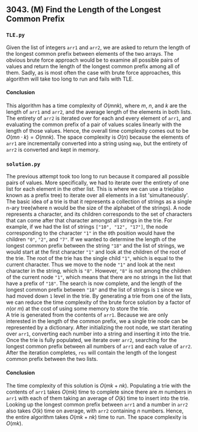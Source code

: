 ## 3043. (M) Find the Length of the Longest Common Prefix

### `TLE.py`
Given the list of integers `arr1` and `arr2`, we are asked to return the length of the longest common prefix between elements of the two arrays. The obvious brute force approach would be to examine all possible pairs of values and return the length of the longest common prefix among all of them. Sadly, as is most often the case with brute force approaches, this algorithm will take too long to run and fails with TLE.  

#### Conclusion
This algorithm has a time complexity of $O(mnk)$, where $m$, $n$, and $k$ are the length of `arr1` and `arr2`, and the average length of the elements in both lists. The entirety of `arr2` is iterated over for each and every element of `arr1`, and evaluating the common prefix of a pair of values scales linearly with the length of those values. Hence, the overall time complexity comes out to be $O(mn\cdot k) = O(mnk)$. The space complexity is $O(n)$ because the elements of `arr1` are incrementally converted into a string using `map`, but the entirety of `arr2` is converted and kept in memory.  
  

### `solution.py`
The previous attempt took too long to run because it compared all possible pairs of values. More specifically, we had to iterate over the entirety of one list for each element in the other list. This is where we can use a trie(also known as a prefix tree) to iterate over all elements in a list 'simultaneously'. The basic idea of a trie is that it represents a collection of strings as a single n-ary tree(where n would be the size of the alphabet of the strings). A node represents a character, and its children corresponds to the set of characters that can come after that character amongst all strings in the trie. For example, if we had the list of strings `["10", "12", "17"]`, the node corresponding to the character `"1"` in the `0`th position would have the children `"0"`, `"2"`, and `"7"`. If we wanted to determine the length of the longest common prefix between the string `"18"` and the list of strings, we would start at the first character `"1"` and look at the children of the root of the trie. The root of the trie has the single child `"1"`, which is equal to the current character. Thus we move to the node `"1"` and look at the next character in the string, which is `"8"`. However, `"8"` is not among the children of the current node `"1"`, which means that there are no strings in the list that have a prefix of `"18"`. The search is now complete, and the length of the longest common prefix between `"18"` and the list of strings is `1` since we had moved down `1` level in the trie. By generating a trie from one of the lists, we can reduce the time complexity of the brute force solution by a factor of $n$(or $m$) at the cost of using some memory to store the trie.  
A trie is generated from the contents of `arr1`. Because we are only interested in the length of the common prefix, we a single trie node can be represented by a dictionary. After initializing the root node, we start iterating over `arr1`, converting each number into a string and inserting it into the trie. Once the trie is fully populated, we iterate over `arr2`, searching for the longest common prefix between all numbers of `arr1` and each value of `arr2`. After the iteration completes, `res` will contain the length of the longest common prefix between the two lists.  

#### Conclusion
The time complexity of this solution is $O(mk+nk)$. Populating a trie with the contents of `arr1` takes $O(mk)$ time to complete since there are $m$ numbers in `arr1` with each of them taking an average of $O(k)$ time to insert into the trie. Looking up the longest common prefix between `arr1` and a number in `arr2` also takes $O(k)$ time on average, with `arr2` containing $n$ numbers. Hence, the entire algorithm takes $O(mk+nk)$ time to run. The space complexity is $O(mk)$.  
  

